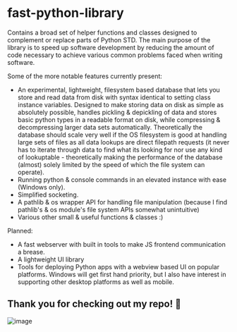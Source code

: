 # fast-python-library

Contains a broad set of helper functions and classes designed to complement or replace parts of Python STD. The main purpose of the library is to speed up software development by reducing the amount of code necessary to achieve various common problems faced when writing software.

Some of the more notable features currently present:
* An experimental, lightweight, filesystem based database that lets you store and read data from disk with syntax identical to setting class instance variables. Designed to make storing data on disk as simple as absolutely possible, handles pickling & depickling of data and stores basic python types in a readable format on disk, while compressing & decompressing larger data sets automatically. Theoretically the database should scale very well if the OS filesystem is good at handling large sets of files as all data lookups are direct filepath requests (it never has to iterate through data to find what its looking for nor use any kind of lookuptable - theoretically making the performance of the database (almost) solely limited by the speed of which the file system can operate).
* Running python & console commands in an elevated instance with ease (Windows only).
* Simplified socketing.
* A pathlib & os wrapper API for handling file manipulation (because I find pathlib's & os module's file system APIs somewhat unintuitive)
* Various other small & useful functions & classes :)


Planned:
* A fast webserver with built in tools to make JS frontend communication a brease.
* A lightweight UI library
* Tools for deploying Python apps with a webview based UI on popular platforms. Windows will get first hand priority, but I also have interest in supporting other desktop platforms as well as mobile.
## Thank you for checking out my repo!  💝
![image](https://media.tenor.com/KmUN-K6LjVkAAAAC/lion-king-simba.gif)
